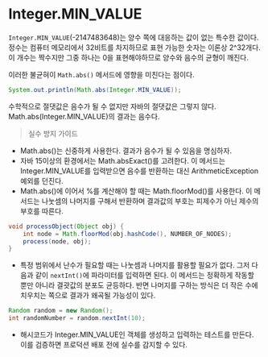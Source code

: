 # Integer.MIN_VALUE
`Integer.MIN_VALUE`(-2147483648)는 양수 쪽에 대응하는 값이 없는 특수한 값이다.
정수는 컴퓨터 메모리에서 32비트를 차지하므로 표현 가능한 숫자는 이론상 2^32개다.
이 개수는 짝수지만 그중 하나는 0을 표현해야하므로 양수와 음수의 균형이 깨진다.

이러한 불균혀이 `Math.abs()` 메서드에 영향을 미친다는 점이다.
```java
System.out.println(Math.abs(Integer.MIN_VALUE));
```
수학적으로 절댓값은 음수가 될 수 없지만 자바의 절댓값은 그렇지 않다.
Math.abs(Integer.MIN_VALUE)의 결과는 음수다.

> 실수 방지 가이드

* Math.abs()는 신중하게 사용한다. 결과가 음수가 될 수 있음을 명심하자.
* 자바 15이상의 환경에서는 Math.absExact()를 고려한다. 이 메서드는 Integer.MIN_VALUE를 입력받으면 음수를 반환하는 대신 ArithmeticException 예외를 던진다.
* Math.abs()에 이어서 %를 계산해야 할 때는 Math.floorMod()를 사용한다. 이 메서드는 나눗셈의 나머지를 구해서 반환하며 결과값의 부호는 피제수가 아닌 제수의 부호를 따른다. 
```java
void processObject(Object obj) {
    int node = Math.floorMod(obj.hashCode(), NUMBER_OF_NODES);
    process(node, obj);
}
```
* 특정 범위에서 난수가 필요할 때는 나눗셈과 나머지를 활용할 필요가 없다. 그저 다음과 같이 `nextInt()`에 파라미터를 입력하면 된다. 이 메서드는 정확하게 작동할 뿐만 아니라 결괏값의 분포도 균등하다.
반면 나머지를 구하는 방식은 더 작은 수에 치우치는 쪽으로 결과가 왜곡될 가능성이 있다.
```java
Random random = new Random();
int randomNumber = random.nextInt(10);
```
* 해시코드가 Integer.MIN_VALUE인 객체를 생성하고 입력하는 테스트를 만든다. 이를 검증하면 프로덕션 배포 전에 실수를 감지할 수 있다.